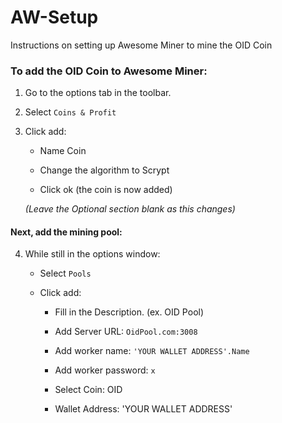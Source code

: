 # AW-Setup
Instructions on setting up Awesome Miner to mine the OID Coin

### To add the OID Coin to Awesome Miner:
1) Go to the options tab in the toolbar.

2) Select `Coins & Profit`

3) Click add:
  
    * Name Coin
    
    * Change the algorithm to Scrypt
    
    * Click ok (the coin is now added)
    
    *(Leave the Optional section blank as this changes)*
    
#### Next, add the mining pool:

4) While still in the options window:

    * Select `Pools`
    
    * Click add:
    
      * Fill in the Description. (ex. OID Pool)
      
      * Add Server URL:  `OidPool.com:3008`
      
      * Add worker name:  `'YOUR WALLET ADDRESS'.Name`
      
      * Add worker password:  `x`
      
      * Select Coin:  OID
      
      * Wallet Address:  'YOUR WALLET ADDRESS'
      
